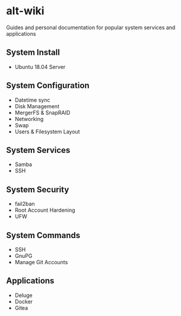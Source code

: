 # alt-wiki

Guides and personal documentation for popular system services and applications

## System Install

- Ubuntu 18.04 Server

## System Configuration

- Datetime sync
- Disk Management
- MergerFS & SnapRAID
- Networking
- Swap
- Users & Filesystem Layout

## System Services

- Samba
- SSH

## System Security

- fail2ban
- Root Account Hardening
- UFW

## System Commands

- SSH
- GnuPG
- Manage Git Accounts

## Applications

- Deluge
- Docker
- Gitea